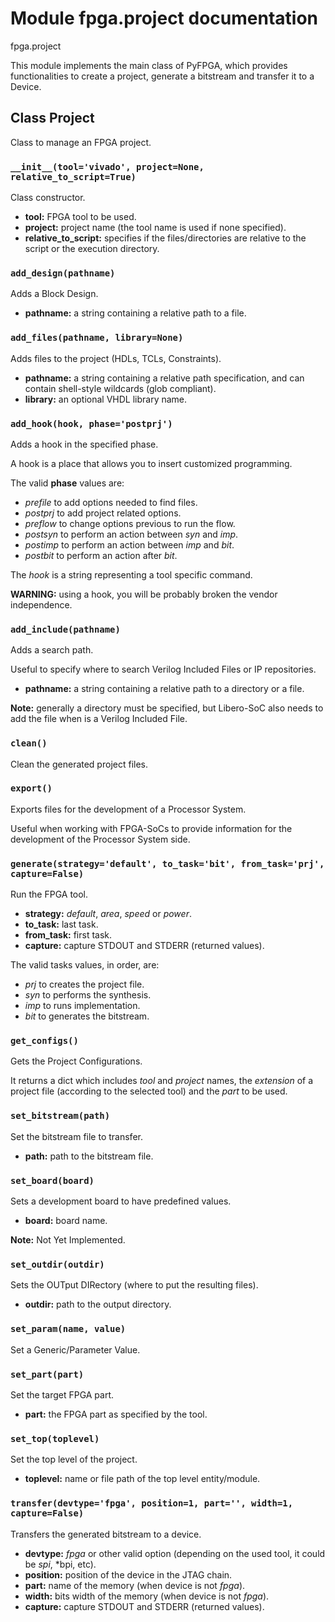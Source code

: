 # Module fpga.project documentation

fpga.project

This module implements the main class of PyFPGA, which provides
functionalities to create a project, generate a bitstream and transfer it to a
Device.

## Class Project

Class to manage an FPGA project.

### `__init__(tool='vivado', project=None, relative_to_script=True)`

Class constructor.

* **tool:** FPGA tool to be used.
* **project:** project name (the tool name is used if none specified).
* **relative_to_script:** specifies if the files/directories are
relative to the script or the execution directory.

### `add_design(pathname)`

Adds a Block Design.

* **pathname:** a string containing a relative path to a file.

### `add_files(pathname, library=None)`

Adds files to the project (HDLs, TCLs, Constraints).

* **pathname:** a string containing a relative path specification,
and can contain shell-style wildcards (glob compliant).
* **library:** an optional VHDL library name.

### `add_hook(hook, phase='postprj')`

Adds a hook in the specified phase.

A hook is a place that allows you to insert customized programming.

The valid **phase** values are:
* *prefile* to add options needed to find files.
* *postprj* to add project related options.
* *preflow* to change options previous to run the flow.
* *postsyn* to perform an action between *syn* and *imp*.
* *postimp* to perform an action between *imp* and *bit*.
* *postbit* to perform an action after *bit*.

The *hook* is a string representing a tool specific command.

**WARNING:** using a hook, you will be probably broken the vendor
independence.

### `add_include(pathname)`

Adds a search path.

Useful to specify where to search Verilog Included Files or IP
repositories.

* **pathname:** a string containing a relative path to a directory
or a file.

**Note:** generally a directory must be specified, but Libero-SoC
also needs to add the file when is a Verilog Included File.

### `clean()`

Clean the generated project files.

### `export()`

Exports files for the development of a Processor System.

Useful when working with FPGA-SoCs to provide information for the
development of the Processor System side.

### `generate(strategy='default', to_task='bit', from_task='prj', capture=False)`

Run the FPGA tool.

* **strategy:** *default*, *area*, *speed* or *power*.
* **to_task:** last task.
* **from_task:** first task.
* **capture:** capture STDOUT and STDERR (returned values).

The valid tasks values, in order, are:
* *prj* to creates the project file.
* *syn* to performs the synthesis.
* *imp* to runs implementation.
* *bit* to generates the bitstream.

### `get_configs()`

Gets the Project Configurations.

It returns a dict which includes *tool* and *project* names, the
*extension* of a project file (according to the selected tool) and
the *part* to be used.

### `set_bitstream(path)`

Set the bitstream file to transfer.

* **path:** path to the bitstream file.

### `set_board(board)`

Sets a development board to have predefined values.

* **board:** board name.

**Note:** Not Yet Implemented.

### `set_outdir(outdir)`

Sets the OUTput DIRectory (where to put the resulting files).

* **outdir:** path to the output directory.

### `set_param(name, value)`

Set a Generic/Parameter Value.

### `set_part(part)`

Set the target FPGA part.

* **part:** the FPGA part as specified by the tool.

### `set_top(toplevel)`

Set the top level of the project.

* **toplevel:** name or file path of the top level entity/module.

### `transfer(devtype='fpga', position=1, part='', width=1, capture=False)`

Transfers the generated bitstream to a device.

* **devtype:** *fpga* or other valid option
(depending on the used tool, it could be *spi*, *bpi, etc).
* **position:** position of the device in the JTAG chain.
* **part:** name of the memory (when device is not *fpga*).
* **width:** bits width of the memory (when device is not *fpga*).
* **capture:** capture STDOUT and STDERR (returned values).

